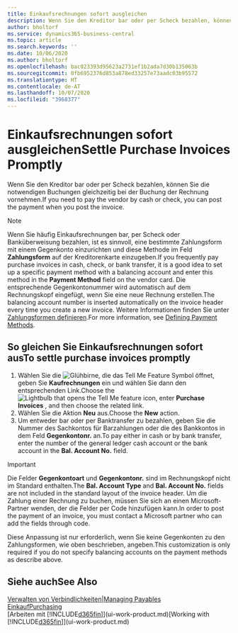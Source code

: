 ```yaml
---
title: Einkaufsrechnungen sofort ausgleichen
description: Wenn Sie den Kreditor bar oder per Scheck bezahlen, können Sie die notwendigen Buchungen gleichzeitig bei der Buchung der Rechnung vornehmen.
author: bholtorf
ms.service: dynamics365-business-central
ms.topic: article
ms.search.keywords: ''
ms.date: 10/06/2020
ms.author: bholtorf
ms.openlocfilehash: bac023393d95623a2731ef1b2ada7d30b135063b
ms.sourcegitcommit: 0fb6952376d853a878ed33257e73aadc03b95572
ms.translationtype: HT
ms.contentlocale: de-AT
ms.lasthandoff: 10/07/2020
ms.locfileid: "3968377"
---
```

# <a name="settle-purchase-invoices-promptly"></a><span data-ttu-id="1fea6-103">Einkaufsrechnungen sofort ausgleichen</span><span class="sxs-lookup"><span data-stu-id="1fea6-103">Settle Purchase Invoices Promptly</span></span>

<span data-ttu-id="1fea6-104">Wenn Sie den Kreditor bar oder per Scheck bezahlen, können Sie die notwendigen Buchungen gleichzeitig bei der Buchung der Rechnung vornehmen.</span><span class="sxs-lookup"><span data-stu-id="1fea6-104">If you need to pay the vendor by cash or check, you can post the payment when you post the invoice.</span></span>  

> [!NOTE]  
> <span data-ttu-id="1fea6-105">Wenn Sie häufig Einkaufsrechnungen bar, per Scheck oder Banküberweisung bezahlen, ist es sinnvoll, eine bestimmte Zahlungsform mit einem Gegenkonto einzurichten und diese Methode im Feld **Zahlungsform** auf der Kreditorenkarte einzugeben.</span><span class="sxs-lookup"><span data-stu-id="1fea6-105">If you frequently pay purchase invoices in cash, check, or bank transfer, it is a good idea to set up a specific payment method with a balancing account and enter this method in the **Payment Method** field on the vendor card.</span></span> <span data-ttu-id="1fea6-106">Die entsprechende Gegenkontonummer wird automatisch auf dem Rechnungskopf eingefügt, wenn Sie eine neue Rechnung erstellen.</span><span class="sxs-lookup"><span data-stu-id="1fea6-106">The balancing account number is inserted automatically on the invoice header every time you create a new invoice.</span></span> <span data-ttu-id="1fea6-107">Weitere Informationen finden Sie unter [Zahlungsformen definieren](finance-payment-methods.md).</span><span class="sxs-lookup"><span data-stu-id="1fea6-107">For more information, see [Defining Payment Methods](finance-payment-methods.md).</span></span>  

## <a name="to-settle-purchase-invoices-promptly"></a><span data-ttu-id="1fea6-108">So gleichen Sie Einkaufsrechnungen sofort aus</span><span class="sxs-lookup"><span data-stu-id="1fea6-108">To settle purchase invoices promptly</span></span>

1. <span data-ttu-id="1fea6-109">Wählen Sie die ![Glühbirne, die das Tell Me Feature](media/ui-search/search_small.png "Tell me-Funktion") Symbol öffnet, geben Sie **Kaufrechnungen** ein und wählen Sie dann den entsprechenden Link.</span><span class="sxs-lookup"><span data-stu-id="1fea6-109">Choose the ![Lightbulb that opens the Tell Me feature](media/ui-search/search_small.png "Tell me what you want to do") icon, enter **Purchase Invoices** , and then choose the related link.</span></span>  
2. <span data-ttu-id="1fea6-110">Wählen Sie die Aktion **Neu** aus.</span><span class="sxs-lookup"><span data-stu-id="1fea6-110">Choose the **New** action.</span></span>  
3. <span data-ttu-id="1fea6-111">Um entweder bar oder per Banktransfer zu bezahlen, geben Sie die Nummer des Sachkontos für Barzahlungen oder die des Bankkontos in dem Feld **Gegenkontonr.** an.</span><span class="sxs-lookup"><span data-stu-id="1fea6-111">To pay either in cash or by bank transfer, enter the number of the general ledger cash account or the bank account in the **Bal. Account No.** field.</span></span>  

> [!IMPORTANT]  
> <span data-ttu-id="1fea6-112">Die Felder **Gegenkontoart** und **Gegenkontonr.** sind im Rechnungskopf nicht im Standard enthalten.</span><span class="sxs-lookup"><span data-stu-id="1fea6-112">The **Bal. Account Type** and **Bal. Account No.** fields are not included in the standard layout of the invoice header.</span></span> <span data-ttu-id="1fea6-113">Um die Zahlung einer Rechnung zu buchen, müssen Sie sich an einen Microsoft-Partner wenden, der die Felder per Code hinzufügen kann.</span><span class="sxs-lookup"><span data-stu-id="1fea6-113">In order to post the payment of an invoice, you must contact a Microsoft partner who can add the fields through code.</span></span>  
>
> <span data-ttu-id="1fea6-114">Diese Anpassung ist nur erforderlich, wenn Sie keine Gegenkonten zu den Zahlungsformen, wie oben beschrieben, angeben.</span><span class="sxs-lookup"><span data-stu-id="1fea6-114">This customization is only required if you do not specify balancing accounts on the payment methods as describe above.</span></span>

## <a name="see-also"></a><span data-ttu-id="1fea6-115">Siehe auch</span><span class="sxs-lookup"><span data-stu-id="1fea6-115">See Also</span></span>

[<span data-ttu-id="1fea6-116">Verwalten von Verbindlichkeiten|</span><span class="sxs-lookup"><span data-stu-id="1fea6-116">Managing Payables</span></span>](payables-manage-payables.md)  
[<span data-ttu-id="1fea6-117">Einkauf</span><span class="sxs-lookup"><span data-stu-id="1fea6-117">Purchasing</span></span>](purchasing-manage-purchasing.md)  
<span data-ttu-id="1fea6-118">[Arbeiten mit [!INCLUDE[d365fin](includes/d365fin_md.md)]](ui-work-product.md)</span><span class="sxs-lookup"><span data-stu-id="1fea6-118">[Working with [!INCLUDE[d365fin](includes/d365fin_md.md)]](ui-work-product.md)</span></span>  
